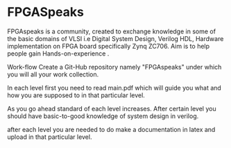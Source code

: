# FPGASpeaks
FPGAspeaks is a community, created to exchange knowledge in some of the basic domains of VLSI i.e Digital System Design, Verilog HDL, Hardware implementation on FPGA board specifically  Zynq ZC706. Aim is to help people gain Hands-on-experience .

Work-flow
Create a Git-Hub repository namely "FPGAspeaks" under which you will all your work collection.

In each level first you need to read main.pdf which will guide you what and how you are supposed to in that particular level.

As you go ahead standard of each level increases. After certain level you should have basic-to-good knowledge of system design in verilog.

after each level you are needed to do make a documentation in latex and upload in that particular level. 
